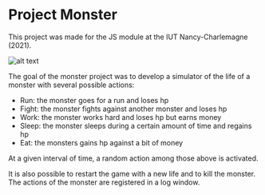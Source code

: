 # Project Monster

This project was made for the JS module at the IUT Nancy-Charlemagne (2021).

![alt text](https://zupimages.net/up/21/16/rnqq.png "Global interface of the game")

The goal of the monster project was to develop a simulator of the life of a monster with several possible actions:
* Run: the monster goes for a run and loses hp
* Fight: the monster fights against another monster and loses hp
* Work: the monster works hard and loses hp but earns money
* Sleep: the monster sleeps during a certain amount of time and regains hp
* Eat: the monsters gains hp against a bit of money

At a given interval of time, a random action among those above is activated.

It is also possible to restart the game with a new life and to kill the monster. The actions of the monster are registered in a log window.
